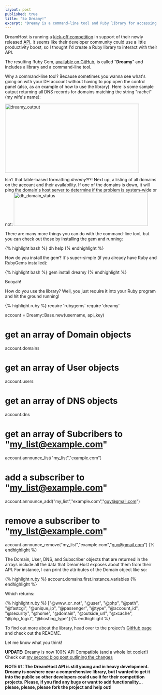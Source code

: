 ```yaml
---
layout: post
published: true
title: "So Dreamy!"
excerpt: "Dreamy is a command-line tool and Ruby library for accessing DreamHost's API"
---
```


DreamHost is running a [kick-off competition][1] in support of their newly released [API][2]. It seems like their developer community could use a little productivity boost, so I thought I'd create a Ruby library to interact with their API.

The resulting Ruby Gem, [available on GitHub][3], is called "**Dreamy**" and includes a library and a command-line tool.

Why a command-line tool? Because sometimes you wanna see what's going on with your DH account without having to pop open the control panel (also, as an example of how to use the library). Here is some sample output returning all DNS records for domains matching the string "rachel" (my wife's name):

[<img class="aligncenter size-full wp-image-202" title="dreamy_output" src="/wp-content/uploads/2009/04/dreamy_output.png" height="227" alt="dreamy_output" width="443" />][4]

Isn't that table-based formatting _dreamy_?!?! Next up, a listing of all domains on the account and their availability. If one of the domains is down, it will ping the domain's host server to determine if the problem is system-wide or not:
[<img class="aligncenter size-full wp-image-231" title="dh_domain_status" src="/wp-content/uploads/2009/04/dh_domain_status.png" height="110" alt="dh_domain_status" width="443" />][5]


There are many more things you can do with the command-line tool, but you can check out those by installing the gem and running:

{% highlight bash %}
dh help
{% endhighlight %}

How do you install the gem? It's super-simple (if you already have Ruby and RubyGems installed):

{% highlight bash %}
gem install dreamy
{% endhighlight %}

Booyah!

How do you use the library? Well, you just require it into your Ruby program and hit the ground running!

{% highlight ruby %}
require 'rubygems'
require 'dreamy'

account = Dreamy::Base.new(username, api_key)

# get an array of Domain objects
account.domains
# get an array of User objects
account.users
# get an array of DNS objects
account.dns
# get an array of Subcribers to "my_list@example.com"
account.announce_list("my_list","example.com")
# add a subscriber to "my_list@example.com"
account.announce_add("my_list","example.com","guy@gmail.com")
# remove a subscriber to "my_list@example.com"
account.announce_remove("my_list","example.com","guy@gmail.com")
{% endhighlight %}

The Domain, User, DNS, and Subscriber objects that are returned in the arrays include all the data that DreamHost exposes about them from their API. For instance, I can print the attributes of the Domain object like so:

{% highlight ruby %}
account.domains.first.instance_variables
{% endhighlight %}

Which returns:

{% highlight ruby %}
["@www_or_not", "@user", "@php", "@path", "@fastcgi", "@unique_ip", "@passenger", "@type", "@account_id", "@security", "@home", "@domain", "@outside_url", "@xcache", "@php_fcgid", "@hosting_type"]
{% endhighlight %}

To find out more about the library, head over to the project's [GitHub page][6] and check out the README.

Let me know what you think!

**UPDATE:** Dreamy is now 100% API Compatible (and a whole lot cooler!) Check out [my second blog post outlining the changes][7]

**NOTE #1: The DreamHost API is still young and in heavy development. Dreamy is nowhere near a comprehensive library, but I wanted to get it into the public so other developers could use it for their competition projects. Please, if you find any bugs or want to add functionality... please, please, please fork the project and help out!**


[1]: http://blog.dreamhost.com/2009/04/09/big-boy-time/
[2]: http://wiki.dreamhost.com/API
[3]: http://github.com/jerodsanto/dreamy
[4]: /wp-content/uploads/2009/04/dreamy_output.png
[5]: /wp-content/uploads/2009/04/dh_domain_status.png
[6]: http://github.com/jerodsanto/dreamy/
[7]: /2009/05/dreamy-now-with-100-api-coverage
